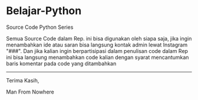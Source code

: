 # Belajar-Python

Source Code Python Series

Semua Source Code dalam Rep. ini bisa digunakan oleh siapa saja, jika ingin menambahkan ide atau saran bisa langsung kontak admin lewat Instagram "###".
Dan jika kalian ingin berpartisipasi dalam penulisan code dalam Rep ini bisa langsung menambahkan code kalian dengan syarat mencantumkan baris komentar pada code yang ditambahkan

-----------------------------------------------------------------------------------------------------------------------------------------------------------------------------------
Terima Kasih,

Man From Nowhere
